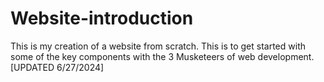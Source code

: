 # Website-introduction

This is my creation of a website from scratch. This is to get started with
some of the key components with the 3 Musketeers of web development. [UPDATED 6/27/2024]

